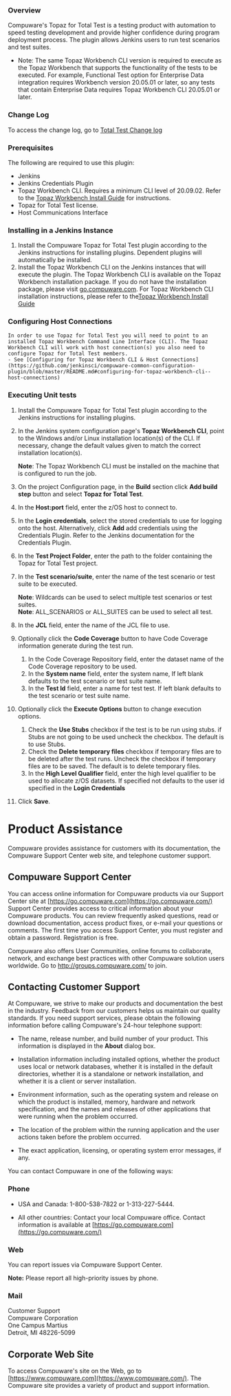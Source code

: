 ### Overview

Compuware's Topaz for Total Test is a testing product with automation to speed testing development and provide higher confidence during program deployment process. The plugin allows Jenkins users to run test scenarios and test suites.
-    Note: The same Topaz Workbench CLI version is required to execute as the Topaz Workbench that supports the functionality of the tests to be executed.
           For example, Functional Test option for Enterprise Data integration requires Workbench version 20.05.01 or later, so any tests that contain Enterprise Data requires Topaz Workbench CLI 20.05.01 or later.

### Change Log

To access the change log, go to
[Total Test Change log](https://github.com/jenkinsci/compuware-topaz-for-total-test-plugin/blob/master/CHANGELOG.md)

### Prerequisites

The following are required to use this plugin:

-   Jenkins
-   Jenkins Credentials Plugin
-   Topaz Workbench CLI. Requires a minimum CLI level of 20.09.02. Refer to the [Topaz Workbench Install
    Guide](http://frontline.compuware.com/Doc/KB/KB1802/PDF/Topaz_Workbench_Install_Guide.pdf) for
    instructions.
-   Topaz for Total Test license.
-   Host Communications Interface

### Installing in a Jenkins Instance

1.  Install the Compuware Topaz for Total Test plugin according to the Jenkins instructions for installing plugins. Dependent plugins will automatically be installed.
2.  Install the Topaz Workbench CLI on the Jenkins instances that will execute the plugin. The Topaz Workbench CLI is available on the Topaz Workbench installation package. If you do not have the installation package, please  visit [go.compuware.com](http://go.compuware.com/). For Topaz Workbench CLI installation instructions, please refer to the[Topaz Workbench Install Guide](http://frontline.compuware.com/Doc/KB/KB1802/PDF/Topaz_Workbench_Install_Guide.pdf)

### Configuring Host Connections
	In order to use Topaz for Total Test you will need to point to an installed Topaz Workbench Command Line Interface (CLI). The Topaz Workbench CLI will work with host connection(s) you also need to configure Topaz for Total Test members.
    - See [Configuring for Topaz Workbench CLI & Host Connections](https://github.com/jenkinsci/compuware-common-configuration-plugin/blob/master/README.md#configuring-for-topaz-workbench-cli--host-connections)
    
### Executing Unit tests

1.  Install the Compuware Topaz for Total Test plugin according to the Jenkins instructions for installing plugins.

2.  In the Jenkins system configuration page's **Topaz Workbench CLI**, point to the Windows and/or Linux installation    location(s) of the CLI. If necessary, change the default values given to match the correct installation location(s).

    **Note**: The Topaz Workbench CLI must be installed on the machine that is configured to run the job.

3.  On the project Configuration page, in the **Build** section click **Add build step** button and select **Topaz for Total Test**.

4.  In the **Host:port** field, enter the z/OS host to connect to.

5.  In the **Login credentials**, select the stored credentials to use for logging onto the host. Alternatively, click **Add** add
    credentials using the Credentials Plugin. Refer to the Jenkins documentation for the Credentials Plugin.

6.  In the **Test Project Folder**, enter the path to the folder containing the Topaz for Total Test project.

7.  In the **Test scenario/suite**, enter the name of the test scenario or test suite to be executed.

    **Note**: Wildcards can be used to select multiple test scenarios or test suites.  
    **Note**: ALL\_SCENARIOS or ALL\_SUITES can be used to select all test.

8.  In the **JCL** field, enter the name of the JCL file to use.

9.  Optionally click the **Code Coverage** button to have Code Coverage information generate during the test run.
    1.  In the Code Coverage Repository field, enter the dataset name of the Code Coverage repository to be used.
    2.  In the **System name** field, enter the system name, If left blank defaults to the test scenario or test suite name.
    3.  In the **Test Id** field, enter a name for test test. If left blank defaults to the test scenario or test suite name.
10. Optionally click the **Execute Options** button to change execution options.
    1.  Check the **Use Stubs** checkbox if the test is to be run using stubs. if Stubs are not going to be used uncheck the checkbox. The default is to use Stubs.
    2.  Check the **Delete temporary files** checkbox if temporary files are to be deleted after the test runs. Uncheck the checkbox if temporary files are to be saved. The default is to delete temporary files.
    3.  In the **High Level Qualifier** field, enter the high level qualifier to be used to allocate z/OS datasets. If specified not defaults to the user id specified in the **Login Credentials**
11. Click **Save**.

# Product Assistance

Compuware provides assistance for customers with its documentation, the Compuware Support Center web site, and telephone customer support.

## Compuware Support Center

You can access online information for Compuware products via our Support Center site at [https://go.compuware.com](https://go.compuware.com/) Support Center provides access to critical information about your Compuware products. You can review frequently asked questions, read or download documentation, access product fixes, or e-mail your questions or comments. The first time you access Support Center, you must register and obtain a password. Registration is free.

Compuware also offers User Communities, online forums to collaborate, network, and exchange best practices with other Compuware solution users worldwide. Go to <http://groups.compuware.com/> to join.

## Contacting Customer Support

At Compuware, we strive to make our products and documentation the best in the industry. Feedback from our customers helps us maintain our quality standards. If you need support services, please obtain the following information before calling Compuware's 24-hour telephone support:

-   The name, release number, and build number of your product. This information is displayed in the **About** dialog box.

-   Installation information including installed options, whether the product uses local or network databases, whether it is installed in the default directories, whether it is a standalone or network installation, and whether it is a client or server installation.

-   Environment information, such as the operating system and release on which the product is installed, memory, hardware and network specification, and the names and releases of other applications that were running when the problem occurred.

-   The location of the problem within the running application and the user actions taken before the problem occurred.

-   The exact application, licensing, or operating system error messages, if any.

You can contact Compuware in one of the following ways:

### Phone

-   USA and Canada: 1-800-538-7822 or 1-313-227-5444.

-   All other countries: Contact your local Compuware office. Contact information is available at [https://go.compuware.com](https://go.compuware.com/)

### Web

You can report issues via Compuware Support Center.

**Note:** Please report all high-priority issues by phone.

### Mail

Customer Support  
Compuware Corporation  
One Campus Martius  
Detroit, MI 48226-5099

## Corporate Web Site

To access Compuware's site on the Web, go to [https://www.compuware.com](https://www.compuware.com/). The Compuware site provides a variety of product and support information.
